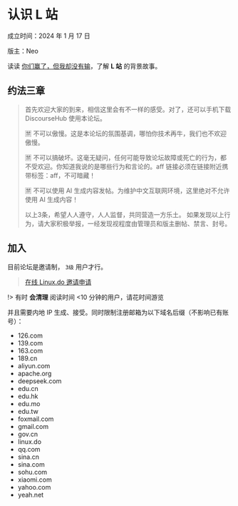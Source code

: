 # 认识 L 站

成立时间：2024 年 1 月 17 日

版主：Neo

读读 [你们赢了，但我却没有输](https://linux.do/t/topic/1051)，了解 **L 站** 的背景故事。

## 约法三章

> 首先欢迎大家的到来，相信这里会有不一样的感受。对了，还可以手机下载 DiscourseHub 使用本论坛。
>
> :u7981: 不可以傲慢。这是本论坛的氛围基调，哪怕你技术再牛，我们也不欢迎傲慢。
>
> :u7981: 不可以搞破坏。这毫无疑问，任何可能导致论坛故障或死亡的行为，都不受欢迎。你知道我说的是哪些行为和言论的。aff 链接必须在链接附近携带标签：aff，不可暗藏！
>
> :u7981: 不可以使用 AI 生成内容发帖。为维护中文互联网环境，这里绝对不允许使用 AI 生成内容！
>
> 以上3条，希望人人遵守，人人监督，共同营造一方乐土。
如果发现以上行为，请大家积极举报，一经发现视程度由管理员和版主删帖、禁言、封号。

## 加入

目前论坛是邀请制， `3级` 用户才行。

> [在线 Linux.do 邀请申请](https://forms.gle/94QJJe9knuzLAx2h7)

!> 有时 **会清理** 阅读时间 <10 分钟的用户，请花时间游览

并且需要内地 IP 生成、接受。同时限制注册邮箱为以下域名后缀（不影响已有账号）：

- 126.com
- 139.com
- 163.com
- 189.cn
- aliyun.com
- apache.org
- deepseek.com
- edu.cn
- edu.hk
- edu.mo
- edu.tw
- foxmail.com
- gmail.com
- gov.cn
- linux.do
- qq.com
- sina.cn
- sina.com
- sohu.com
- xiaomi.com
- yahoo.com
- yeah.net
